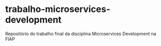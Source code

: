 # trabalho-microservices-development
Repositório do trabalho final da disciplina Microservices Development na FIAP
